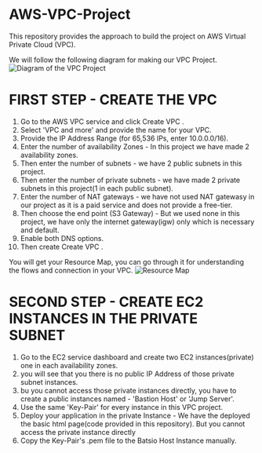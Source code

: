 # AWS-VPC-Project
This repository provides the approach to build the project on AWS Virtual Private Cloud (VPC).

We will follow the following diagram for making our VPC Project.
![Diagram of the VPC Project](https://github.com/user-attachments/assets/2f81739c-2742-4a60-857e-2d0389112c5e)


# FIRST STEP - CREATE THE VPC
1. Go to the AWS VPC service and click Create VPC .
2. Select 'VPC and more' and provide the name for your VPC.
3. Provide the IP Address Range (for 65,536 IPs, enter 10.0.0.0/16).
4. Enter the number of availability Zones - In this project we have made 2 availability zones.
5. Then enter the number of subnets - we have 2 public subnets in this project.
6. Then enter the number of private subnets - we have made 2 private subnets in this project(1 in each public subnet).
7. Enter the number of NAT gateways - we have not used NAT gatewasy in our project as it is a paid service and does not provide a free-tier.
8. Then choose the end point (S3 Gateway) - But we used none in this project, we have only the internet gateway(igw) only which is necessary and default.
9. Enable both DNS options.
10. Then create Create VPC .

You will get your Resource Map, you can go through it for understanding the flows and connection in your VPC.
![Resource Map](https://github.com/user-attachments/assets/c98db7d9-afb4-4ad2-a5e4-16e1996a35cd)

# SECOND STEP - CREATE EC2 INSTANCES IN THE PRIVATE SUBNET
1. Go to the EC2 service dashboard and create two EC2 instances(private) one in each availability zones.
2. you will see that you there is no public IP Address of those private subnet instances.
3. bu you cannot access those private instances directly, you have to create a public instances named - 'Bastion Host' or 'Jump Server'.
4. Use the same 'Key-Pair' for every instance in this VPC project.
5. Deploy your application in the private Instance - We have the deployed the basic html page(code provided in this repository).
 But you cannot access the private instance directly
6. Copy the Key-Pair's .pem file to the Batsio Host Instance manually. 
